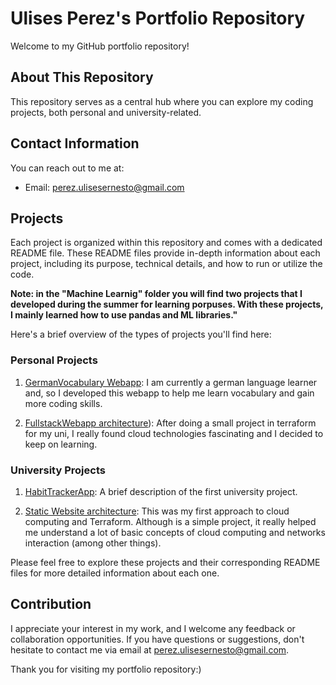 # Ulises Perez's Portfolio Repository

Welcome to my GitHub portfolio repository!

## About This Repository

This repository serves as a central hub where you can explore my coding projects, both personal and university-related.

## Contact Information

You can reach out to me at: 
- Email: perez.ulisesernesto@gmail.com

## Projects

Each project is organized within this repository and comes with a dedicated README file. These README files provide in-depth information about each project, including its purpose, technical details, and how to run or utilize the code.


**Note: in the "Machine Learnig" folder you will find two projects that I developed during the summer for learning porpuses. With these projects, I mainly learned how to use pandas and ML libraries."**


Here's a brief overview of the types of projects you'll find here:

### Personal Projects

1. [GermanVocabulary Webapp](https://github.com/UlisesPe22/Portfolio/blob/main/Full-Stack%20Applications/GermanLearing%20App/readme.md): I am currently a german language learner and, so I developed this webapp to help me learn vocabulary and gain more coding skills. 

2. [FullstackWebapp architecture](https://github.com/UlisesPe22/Portfolio/blob/main/Cloud%20Computing/FullstackApp%20Architecture/readme.md)): After doing a small project in terraform for my uni, I really found cloud technologies fascinating and I decided to keep on learning.

### University Projects

1. [HabitTrackerApp](https://github.com/UlisesPe22/Portfolio/blob/main/Full-Stack%20Applications/HabitTrackerApp/README.md): A brief description of the first university project.

2. [Static Website architecture](https://github.com/UlisesPe22/Portfolio/blob/main/Cloud%20Computing/StaticWebsiteSolutionAWS/readme.md): This was my first approach to cloud computing and Terraform. Although is a simple project, it really helped me understand a lot of basic concepts of cloud computing and networks interaction (among other things). 

Please feel free to explore these projects and their corresponding README files for more detailed information about each one.

## Contribution

I appreciate your interest in my work, and I welcome any feedback or collaboration opportunities. If you have questions or suggestions, don't hesitate to contact me via email at perez.ulisesernesto@gmail.com.

Thank you for visiting my portfolio repository:)
